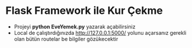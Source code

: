 # Flask Framework ile Kur Çekme
* Projeyi **python EveYemek.py** yazarak açabilirsiniz
* Local de çalıştırdığınızda http://127.0.0.1:5000/ yolunu açarsanız gerekli olan bütün routelar be bilgiler gözükecektir
